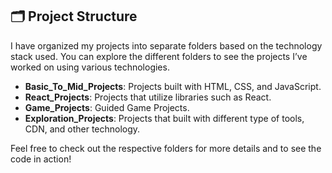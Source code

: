 ## 🗂️ Project Structure

I have organized my projects into separate folders based on the technology stack used. You can explore the different folders to see the projects I’ve worked on using various technologies.

- **Basic_To_Mid_Projects**: Projects built with HTML, CSS, and JavaScript.
- **React_Projects**: Projects that utilize libraries such as React.
- **Game_Projects**: Guided Game Projects.  
- **Exploration_Projects**: Projects that built with different type of tools, CDN, and other technology.

Feel free to check out the respective folders for more details and to see the code in action!
